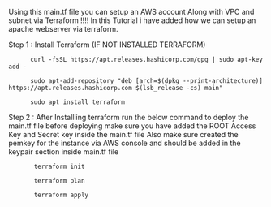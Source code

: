 Using this main.tf file you can setup an AWS account Along with VPC and subnet via Terraform !!!!
In this Tutorial i have  added how  we can setup an apache  webserver via terraform.


Step 1 : Install Terraform  (IF NOT INSTALLED TERRAFORM)

          curl -fsSL https://apt.releases.hashicorp.com/gpg | sudo apt-key add -

          sudo apt-add-repository "deb [arch=$(dpkg --print-architecture)] https://apt.releases.hashicorp.com $(lsb_release -cs) main"

          sudo apt install terraform

Step 2 : After Installling terraform run the below command to deploy the main.tf file 
         before  deploying make sure you have added the ROOT Access Key and Secret key inside the main.tf file 
         Also make sure created the pemkey for the instance via AWS console and should be added  in the keypair section inside main.tf file

           terraform init
           
           terraform plan
           
           terraform apply
